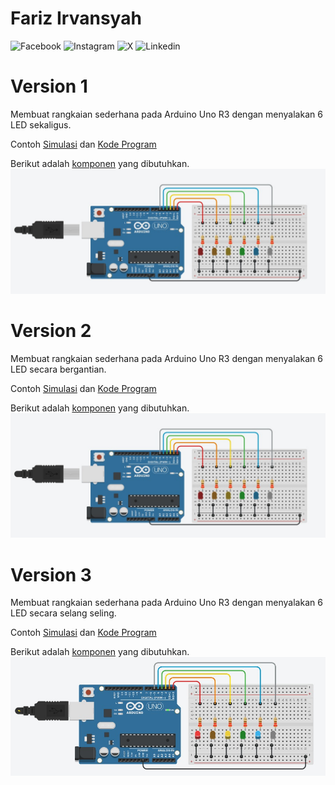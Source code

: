 # Fariz Irvansyah
![Facebook](https://www.facebook.com/farizirvansyah) 
![Instagram](https://www.instagram.com/farizirvansyah/)
![X](https://twitter.com/farizirvansyah)
![Linkedin](https://www.linkedin.com/in/farizirvansyah/)
# Version 1
Membuat rangkaian sederhana pada Arduino Uno R3 dengan menyalakan 6 LED sekaligus.

Contoh [Simulasi](https://www.tinkercad.com/things/e9bdLlC7P7e-basic-led-v1?sharecode=yS8nVPOOiQR4nX7Nx3PrUGA-vXN-IU0OGI5As3gvhWI) dan [Kode Program](/Basic%20LED/V1/V1.ino)

Berikut adalah [komponen](/Basic%20LED/V1/V1.csv) yang dibutuhkan.
![](/Basic%20LED/V1/V1.png)

# Version 2
Membuat rangkaian sederhana pada Arduino Uno R3 dengan menyalakan 6 LED secara bergantian.

Contoh [Simulasi](https://www.tinkercad.com/things/75hnLDyqrHa-basic-led-v2?sharecode=c71e0RxVZxFQo9L4N20ZGsNy7X0R5CiRjypjRnmKQbo) dan [Kode Program](/Basic%20LED/V2/V2.ino)

Berikut adalah [komponen](/Basic%20LED/V2/V2.csv) yang dibutuhkan.
![](/Basic%20LED/V2/V2.png)

# Version 3
Membuat rangkaian sederhana pada Arduino Uno R3 dengan menyalakan 6 LED secara selang seling.

Contoh [Simulasi](https://www.tinkercad.com/things/61kaKFXVDun-basic-led-v3?sharecode=HKp_Y5IhhQ6r3GiDcijOW4IJgU4WSyXLWBgzqIKxcG0) dan [Kode Program](/Basic%20LED/V3/V3.ino)

Berikut adalah [komponen](/Basic%20LED/V3/V3.csv) yang dibutuhkan.
![](/Basic%20LED/V3/V3.png)
